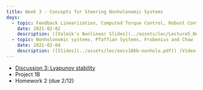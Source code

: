 ```yaml
---
title: Week 3 - Concepts for Steering Nonholonomic Systems
days:
  - topic: Feedback Linearization, Computed Torque Control, Robust Control
    date: 2021-02-02
    description: ([Valmik's Nonlinear Slides](../assets/lec/Lecture5_NonlinearControl.pdf)) ([UPenn Nonlinear Slides](../assets/lec/09_nonlinear_control.pdf)) ([MLS Manipulator Control Slides](../assets/lec/Rev-Manipulator-Control-July-2012.pdf)) (Video) (Scribe Notes) <br /> Reading - MLS Chapter 5
  - topic: Nonholonomic systems, Pfaffian Systems, Frobenius and Chow
    date: 2021-02-04
    description: ([Slides](../assets/lec/eecs106b-nonholo.pdf)) (Video) (Scribe Notes) <br /> Reading - MLS Chapter 7
---
```


- [Discussion 3: Lyapunov stability](../assets/discussions/106B_Dis_3_Worksheet_Sp21.pdf)
- Project 1B
- Homework 2 (due 2/12)
